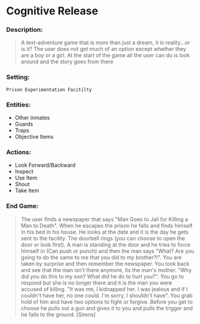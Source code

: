 Cognitive Release
==================

### Description:
> A text-adventure game that is more than just a dream, it is reality...or is it? The user does not get much of an option except whether they are a boy or a girl. At the start of the game all the user can do is look around and the story goes from there

### Setting: 
    Prison Experimentation Facitilty
### Entities:
* Other inmates
* Guards
* Traps
* Objective Items

### Actions:
* Look Forward/Backward
* Inspect
* Use Item
* Shout
* Take Item

### End Game:
> The user finds a newspaper that says "Man Goes to Jail for Killing a Man to Death". When he escapes the prison he falls and finds himself in his bed in his house. He looks at the date and it is the day he gets sent to the facility. The doorbell rings (you can choose to open the door or look first). A man is standing at the door and he tries to force himself in (Can push or punch) and then the man says "What? Are you going to do the same to me that you did to my brother?!". You are taken by surprise and then remember the newspaper. You look back and see that the man isn't there anymore, its the man's mother. "Why did you do this to my son? What did he do to hurt you?". You go to respond but she is no longer there and it is the man you were accused of killing. "It was me, I kidnapped her. I was jealous and if I couldn't have her, no one could. I'm sorry, I shouldn't have". You grab hold of him and have two options to fight or forgive. Before you get to choose he pulls out a gun and gives it to you and pulls the trigger and he falls to the ground. [Sirens]
